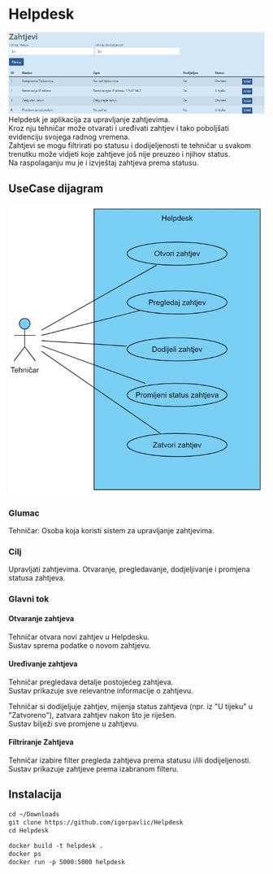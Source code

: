 # Helpdesk
![alt text](https://github.com/igorpavlic/Helpdesk/blob/main/header.png)
Helpdesk je aplikacija za upravljanje zahtjevima.  
Kroz nju tehničar može otvarati i uređivati zahtjev i tako poboljšati evidenciju svojega radnog vremena.  
Zahtjevi se mogu filtrirati po statusu i dodijeljenosti te tehničar u svakom trenutku može vidjeti koje zahtjeve još nije preuzeo i njihov status.  
Na raspolaganju mu je i izvještaj zahtjeva prema statusu.

## UseCase dijagram
![alt text](https://github.com/igorpavlic/Helpdesk/blob/main/helpdesk.png)

### Glumac
Tehničar: Osoba koja koristi sistem za upravljanje zahtjevima.  
### Cilj
Upravljati zahtjevima. Otvaranje, pregledavanje, dodjeljivanje i promjena statusa zahtjeva.  
  
### Glavni tok
#### Otvaranje zahtjeva  
Tehničar otvara novi zahtjev u Helpdesku.    
Sustav sprema podatke o novom zahtjevu.  

#### Uređivanje zahtjeva
Tehničar pregledava detalje postojećeg zahtjeva.  
Sustav prikazuje sve relevantne informacije o zahtjevu.  
  
Tehničar si dodijeljuje zahtjev, mijenja status zahtjeva (npr. iz "U tijeku" u "Zatvoreno"), zatvara zahtjev nakon što je riješen.  
Sustav bilježi sve promjene u zahtjevu.  

 #### Filtriranje Zahtjeva
Tehničar izabire filter pregleda zahtjeva prema statusu i/ili dodijeljenosti.  
Sustav prikazuje zahtjeve prema izabranom filteru.  

## Instalacija
```
cd ~/Downloads
git clone https://github.com/igorpavlic/Helpdesk
cd Helpdesk
```
```
docker build -t helpdesk .
docker ps
docker run -p 5000:5000 helpdesk
```
